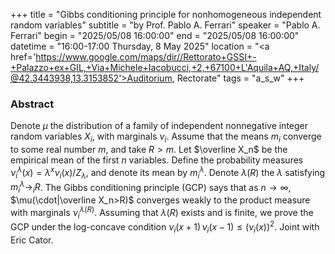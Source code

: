 +++
title = "Gibbs conditioning principle for nonhomogeneous independent random variables"
subtitle = "by Prof. Pablo A. Ferrari"
speaker = "Pablo A. Ferrari"
begin = "2025/05/08  16:00:00"
end = "2025/05/08  16:00:00"
datetime = "16:00-17:00 Thursday, 8 May 2025"
location = "<a href='https://www.google.com/maps/dir//Rettorato+GSSI+-+Palazzo+ex+GIL,+Via+Michele+Iacobucci,+2,+67100+L'Aquila+AQ,+Italy/@42.3443938,13.3153852'>Auditorium, Rectorate</a>"
tags = "a_s_w"
+++

### Abstract
Denote $\mu$ the distribution of a family of independent nonnegative integer random variables $X_i$, with marginals $\nu_i$. Assume that the means $m_i$ converge to some real number $m$, and take $R>m$. Let $\overline X_n$ be the empirical mean of the first $n$ variables. Define the probability measures $\nu_i^{\lambda}(x)= \lambda^x\nu_i(x)/Z_\lambda$, and denote its mean by $m^\lambda_i$. Denote $\lambda(R)$ the $\lambda$ satisfying  $m^{\lambda}_i\to_i R$. The Gibbs conditioning principle (GCP) says that as $n\to\infty$, $\mu(\cdot|\overline X_n>R)$ converges weakly to the product measure with marginals $\nu^{\lambda(R)}_i$. Assuming that $\lambda(R)$ exists and is finite, we prove the GCP under the log-concave condition $\nu_i(x+1)\,\nu_i(x-1) \le ( \nu_i(x))^2$. Joint with Eric Cator.

